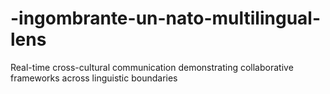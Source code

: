 # -ingombrante-un-nato-multilingual-lens
Real-time cross-cultural communication demonstrating collaborative frameworks across linguistic boundaries
